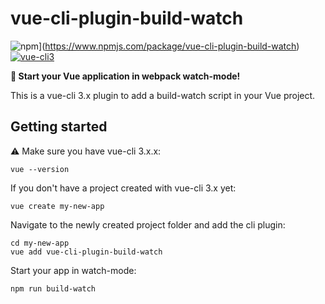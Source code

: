 # vue-cli-plugin-build-watch

![npm](https://img.shields.io/npm/v/vue-cli-plugin-build-watch.svg)](https://www.npmjs.com/package/vue-cli-plugin-build-watch)
[![vue-cli3](https://img.shields.io/badge/vue--cli-3.x-brightgreen.svg)](https://github.com/vuejs/vue-cli)

**:rocket: Start your Vue application in webpack watch-mode!**

This is a vue-cli 3.x plugin to add a build-watch script in your Vue project.

## Getting started

:warning: Make sure you have vue-cli 3.x.x:

```
vue --version
```

If you don't have a project created with vue-cli 3.x yet:

```
vue create my-new-app
```

Navigate to the newly created project folder and add the cli plugin:

```
cd my-new-app
vue add vue-cli-plugin-build-watch
```

Start your app in watch-mode:

```
npm run build-watch
```